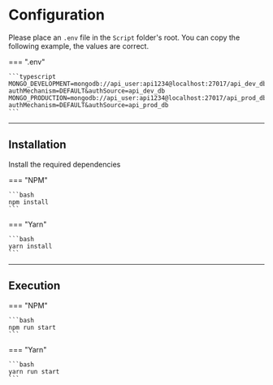 # Configuration

Please place an `.env` file in the `Script` folder's root. You can copy the following example, the values are correct.

=== ".env"

    ```typescript
    MONGO_DEVELOPMENT=mongodb://api_user:api1234@localhost:27017/api_dev_db?authMechanism=DEFAULT&authSource=api_dev_db
    MONGO_PRODUCTION=mongodb://api_user:api1234@localhost:27017/api_prod_db?authMechanism=DEFAULT&authSource=api_prod_db
    ```

<hr/>

## Installation

Install the required dependencies

=== "NPM"

    ```bash
    npm install
    ```

=== "Yarn"

    ```bash
    yarn install
    ```

<hr/>

## Execution

=== "NPM"

    ```bash
    npm run start
    ```

=== "Yarn"

    ```bash
    yarn run start
    ```
